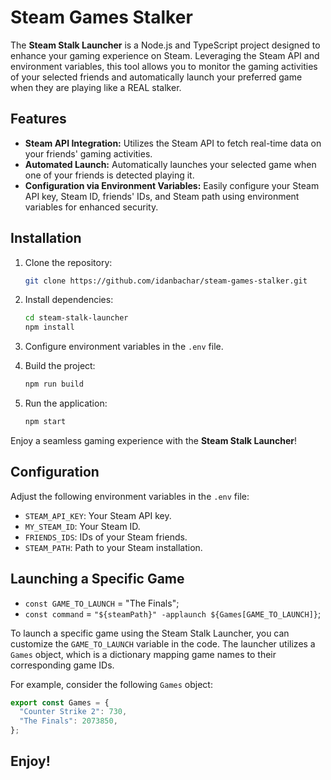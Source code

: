 # Steam Games Stalker

The **Steam Stalk Launcher** is a Node.js and TypeScript project designed to enhance your gaming experience on Steam. Leveraging the Steam API and environment variables, this tool allows you to monitor the gaming activities of your selected friends and automatically launch your preferred game when they are playing like a REAL stalker.

## Features

- **Steam API Integration:** Utilizes the Steam API to fetch real-time data on your friends' gaming activities.
- **Automated Launch:** Automatically launches your selected game when one of your friends is detected playing it.
- **Configuration via Environment Variables:** Easily configure your Steam API key, Steam ID, friends' IDs, and Steam path using environment variables for enhanced security.

## Installation

1. Clone the repository:

   ```bash
   git clone https://github.com/idanbachar/steam-games-stalker.git
   ```

2. Install dependencies:

   ```bash
   cd steam-stalk-launcher
   npm install

   ```

3. Configure environment variables in the `.env` file.

4. Build the project:

   ```bash
   npm run build
   ```

5. Run the application:

   ```bash
   npm start
   ```

Enjoy a seamless gaming experience with the **Steam Stalk Launcher**!

## Configuration

Adjust the following environment variables in the `.env` file:

- `STEAM_API_KEY`: Your Steam API key.
- `MY_STEAM_ID`: Your Steam ID.
- `FRIENDS_IDS`: IDs of your Steam friends.
- `STEAM_PATH`: Path to your Steam installation.

## Launching a Specific Game

- `const GAME_TO_LAUNCH` = "The Finals";
- `const command` = `"${steamPath}" -applaunch ${Games[GAME_TO_LAUNCH]}`;

To launch a specific game using the Steam Stalk Launcher, you can customize the `GAME_TO_LAUNCH` variable in the code. The launcher utilizes a `Games` object, which is a dictionary mapping game names to their corresponding game IDs.

For example, consider the following `Games` object:

```typescript
export const Games = {
  "Counter Strike 2": 730,
  "The Finals": 2073850,
};
```

## Enjoy!
